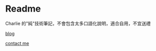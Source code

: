 # Readme

Charlie 的"純"技術筆記，不會包含太多口語化說明，適合自用，不宜送禮

[blog](https://charlie-c.me/)

[contact me](mailto:contact@charlie-c.me)